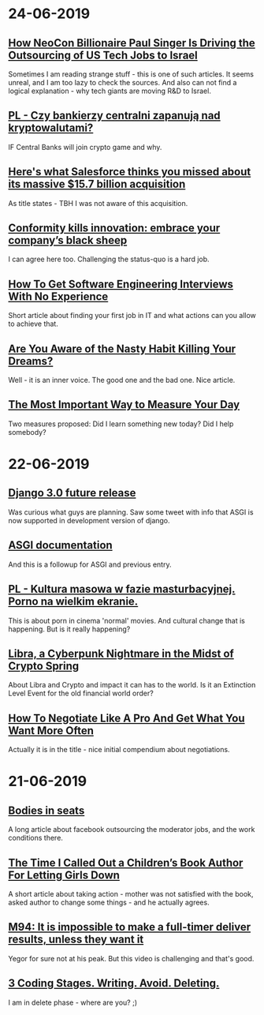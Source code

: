 # 24-06-2019

##  [How NeoCon Billionaire Paul Singer Is Driving the Outsourcing of US Tech Jobs to Israel](https://www.mintpressnews.com/neocon-billionaire-paul-singer-driving-outsourcing-us-tech-jobs-israel/259147/)

Sometimes I am reading strange stuff - this is one of such articles. It seems unreal, and I am too lazy to check the sources.
And also can not find a logical explanation - why tech giants are moving R&D to Israel.

## [PL - Czy bankierzy centralni zapanują nad kryptowalutami?](https://independenttrader.pl/banki-centralne-chca-kontroli-nad-kryptowalutami.html)

IF Central Banks will join crypto game and why.

## [Here's what Salesforce thinks you missed about its massive $15.7 billion acquisition](https://www.google.ch/amp/s/finance.yahoo.com/amphtml/news/what-salesforce-thinks-you-missed-about-its-massive-157-billion-acquisition-171439231.html)

As title states - TBH I was not aware of this acquisition.

## [Conformity kills innovation: embrace your company’s black sheep](https://link.medium.com/lNsZOnxPMX)

I can agree here too. Challenging the status-quo is a hard job.

## [How To Get Software Engineering Interviews With No Experience](https://link.medium.com/v4HhokROMX)

Short article about finding your first job in IT and what actions can you allow to achieve that.

## [Are You Aware of the Nasty Habit Killing Your Dreams?](https://link.medium.com/j4x2QwhOMX)

Well - it is an inner voice. The good one and the bad one. Nice article.

## [The Most Important Way to Measure Your Day](https://link.medium.com/hoUSwlYNMX)

Two measures proposed: Did I learn something new today? Did I help somebody?

# 22-06-2019

## [Django 3.0 future release](https://docs.djangoproject.com/en/dev/releases/3.0/)

Was curious what guys are planning. Saw some tweet with info that ASGI is now supported in development version of django.

## [ASGI documentation](https://asgi.readthedocs.io/en/latest/specs/www.html)

And this is a followup for ASGI and previous entry.

## [PL - Kultura masowa w fazie masturbacyjnej. Porno na wielkim ekranie.](https://tygodnik.tvp.pl/43141174/kultura-masowa-w-fazie-masturbacyjnej-porno-na-wielkim-ekranie)

This is about porn in cinema 'normal' movies. And cultural change that is happening. But is it really happening?

## [Libra, a Cyberpunk Nightmare in the Midst of Crypto Spring](https://link.medium.com/jwppVEQvJX)

About Libra and Crypto and impact it can has to the world. Is it an Extinction Level Event for the old financial world order?

## [How To Negotiate Like A Pro And Get What You Want More Often](https://link.medium.com/fnh7AqtAJX)

Actually it is in the title - nice initial compendium about negotiations.  

# 21-06-2019

## [Bodies in seats](https://www.theverge.com/2019/6/19/18681845/facebook-moderator-interviews-video-trauma-ptsd-cognizant-tampa)

A long article about facebook outsourcing the moderator jobs, and the work conditions there.

## [The Time I Called Out a Children’s Book Author For Letting Girls Down](https://gen.medium.com/lets-celebrate-a-man-who-actually-made-things-right-5b33b2e03e71)

A short article about taking action - mother was not satisfied with the book, asked author to change some things - and he actually agrees.

## [M94: It is impossible to make a full-timer deliver results, unless they want it](https://www.youtube.com/watch?v=salVaSqJwb8&feature=youtu.be)

Yegor for sure not at his peak. But this video is challenging and that's good.

## [3 Coding Stages. Writing. Avoid. Deleting.](https://link.medium.com/CIa8b2aWHX)

I am in delete phase - where are you? ;)
